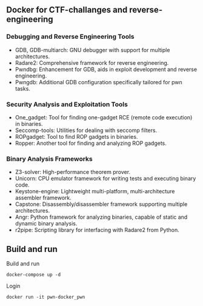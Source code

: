 ## Docker for CTF-challanges and reverse-engineering

### Debugging and Reverse Engineering Tools
- GDB, GDB-multiarch: GNU debugger with support for multiple architectures.
- Radare2: Comprehensive framework for reverse engineering.
- Pwndbg: Enhancement for GDB, aids in exploit development and reverse engineering.
- Pwngdb: Additional GDB configuration specifically tailored for pwn tasks.
### Security Analysis and Exploitation Tools
- One_gadget: Tool for finding one-gadget RCE (remote code execution) in binaries.
- Seccomp-tools: Utilities for dealing with seccomp filters.
- ROPgadget: Tool to find ROP gadgets in binaries.
- Ropper: Another tool for finding and analyzing ROP gadgets.
### Binary Analysis Frameworks
- Z3-solver: High-performance theorem prover.
- Unicorn: CPU emulator framework for writing tests and executing binary code.
- Keystone-engine: Lightweight multi-platform, multi-architecture assembler framework.
- Capstone: Disassembly/disassembler framework supporting multiple architectures.
- Angr: Python framework for analyzing binaries, capable of static and dynamic binary analysis.
- r2pipe: Scripting library for interfacing with Radare2 from Python.

## Build and run

Build and run 
```
docker-compose up -d
```
Login 
```
docker run -it pwn-docker_pwn
```
